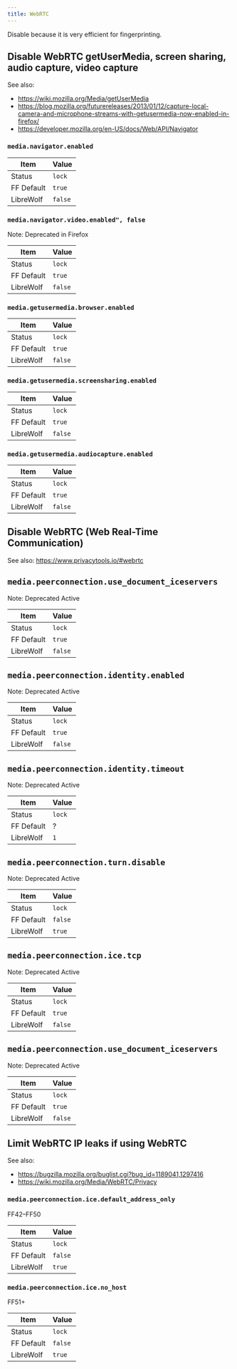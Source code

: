 ```yaml
---
title: WebRTC
---
```


Disable because it is very efficient for fingerprinting.

## Disable WebRTC getUserMedia, screen sharing, audio capture, video capture

See also:

- https://wiki.mozilla.org/Media/getUserMedia
- https://blog.mozilla.org/futurereleases/2013/01/12/capture-local-camera-and-microphone-streams-with-getusermedia-now-enabled-in-firefox/
- https://developer.mozilla.org/en-US/docs/Web/API/Navigator

### `media.navigator.enabled`

| Item       | Value |
| ---------- | ----- |
| Status     | `lock` |
| FF Default | `true` |
| LibreWolf  | `false` |

### `media.navigator.video.enabled", false`

Note: Deprecated in Firefox

| Item       | Value |
| ---------- | ----- |
| Status     | `lock` |
| FF Default | `true` |
| LibreWolf  | `false` |

### `media.getusermedia.browser.enabled`

| Item       | Value |
| ---------- | ----- |
| Status     | `lock` |
| FF Default | `true` |
| LibreWolf  | `false` |

### `media.getusermedia.screensharing.enabled`

| Item       | Value |
| ---------- | ----- |
| Status     | `lock` |
| FF Default | `true` |
| LibreWolf  | `false` |

### `media.getusermedia.audiocapture.enabled`

| Item       | Value |
| ---------- | ----- |
| Status     | `lock` |
| FF Default | `true` |
| LibreWolf  | `false` |

## Disable WebRTC (Web Real-Time Communication)

See also: https://www.privacytools.io/#webrtc

## `media.peerconnection.use_document_iceservers`

Note: Deprecated Active

| Item       | Value |
| ---------- | ----- |
| Status     | `lock` |
| FF Default | `true` |
| LibreWolf  | `false` |

## `media.peerconnection.identity.enabled`

Note: Deprecated Active

| Item       | Value |
| ---------- | ----- |
| Status     | `lock` |
| FF Default | `true` |
| LibreWolf  | `false` |

## `media.peerconnection.identity.timeout`

Note: Deprecated Active

| Item       | Value |
| ---------- | ----- |
| Status     | `lock` |
| FF Default | ? |
| LibreWolf  | `1` |

## `media.peerconnection.turn.disable`

Note: Deprecated Active

| Item       | Value |
| ---------- | ----- |
| Status     | `lock` |
| FF Default | `false` |
| LibreWolf  | `true` |

## `media.peerconnection.ice.tcp`

Note: Deprecated Active

| Item       | Value |
| ---------- | ----- |
| Status     | `lock` |
| FF Default | `true` |
| LibreWolf  | `false` |

## `media.peerconnection.use_document_iceservers`

Note: Deprecated Active

| Item       | Value |
| ---------- | ----- |
| Status     | `lock` |
| FF Default | `true` |
| LibreWolf  | `false` |

## Limit WebRTC IP leaks if using WebRTC

See also:

- https://bugzilla.mozilla.org/buglist.cgi?bug_id=1189041,1297416
- https://wiki.mozilla.org/Media/WebRTC/Privacy

### `media.peerconnection.ice.default_address_only`

FF42–FF50

| Item       | Value |
| ---------- | ----- |
| Status     | `lock` |
| FF Default | `false` |
| LibreWolf  | `true` |

### `media.peerconnection.ice.no_host`

FF51+

| Item       | Value |
| ---------- | ----- |
| Status     | `lock` |
| FF Default | `false` |
| LibreWolf  | `true` |
